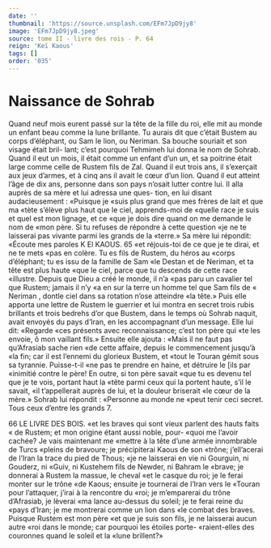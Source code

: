 ```yaml
---
date: ''
thumbnail: 'https://source.unsplash.com/EFm7JpD9jy8'
image: 'EFm7JpD9jy8.jpeg'
source: tome II - livre des rois - P. 64
reign: 'Keï Kaous'
tags: []
order: '035'
---
```


# Naissance de Sohrab

Quand neuf mois eurent passé sur la tête de la
fille du roi, elle mit au monde un enfant beau comme la lune brillante. Tu aurais dit que c’était Bustem au corps d’éléphant, ou Sam le lion, ou Neriman. Sa bouche souriait et son visage était bril- lant; c’est pourquoi Tehmimeh lui donna le nom de Sohrab. Quand il eut un mois, il était comme un enfant d’un un, et sa poitrine était large comme
celle de Rustem fils de Zal. Quand il eut trois ans, il s’exerçait aux jeux d’armes, et à cinq ans il avait
le cœur d’un lion. Quand il eut atteint l’âge de dix
ans, personne dans son pays n’osait lutter contre lui.
Il alla auprès de sa mère et lui adressa une ques- tion, en lui disant audacieusement : «Puisque je «suis plus grand que mes frères de lait et que ma «tète s’élève plus haut que le ciel, apprends-moi de
«quelle race je suis et quel est mon lignage, et ce «que je dois dire quand on me demande le nom de «mon père. Si tu refuses de répondre à cette question
«je ne te laisserai pas vivante parmi les grands de la «terre.» Sa mère lui répondit: «Écoute mes paroles
K El KAOUS. 65 «et réjouis-toi de ce que je te dirai, et ne te mets
«pas en colère. Tu es fils de Rustem, du héros au
«corps d’éléphant; tu es issu de la famille de Sam
«le Destan et de Neriman, et ta tête est plus haute
«que le ciel, parce que tu descends de cette race «illustre. Depuis que Dieu a créé le monde, il n’a
«pas paru un cavalier tel que Rustem; jamais il n’y
«a en sur la terre un homme tel que Sam fils de
« Neriman , dontle ciel dans sa rotation n’ose atteindre
«la tête.» Puis elle apporta une lettre de Rustem le guerrier et lui montra en secret trois rubis brillants et trois bedrehs d’or que Bustem, dans le temps où Sohrab naquit, avait envoyés du pays d’Iran, en les accompagnant d’un message. Elle lui dit: «Regarde
«ces présents avec reconnaissance; c’est ton père qui
«te les envoie, ô mon vaillant fils.» Ensuite elle ajouta : «Mais il ne faut pas qu’Afrasiab sache rien «de cette affaire, depuis le commencement jusqu’à
«la fin; car il est l’ennemi du glorieux Bustem, et «tout le Touran gémit sous sa tyrannie. Puisse-t-il «ne pas te prendre en haine, et détruire le [ils par «inimitié contre le père! En outre, si ton père savait «que tu es devenu tel que je te vois, portant haut la «tête parmi ceux qui la portent haute, s’il le savait,
«il t’appellerait auprès de lui, et la douleur briserait
«le cœur de la mère.»
Sohrab lui répondit : «Personne au monde ne «peut tenir ceci secret. Tous ceux d’entre les grands 7.

66 LE LIVRE DES BOIS.
«et les braves qui sont vieux parlent des hauts faits « de Rustem; et mon origine étant aussi noble, pour- «quoi me l’avoir cachée? Je vais maintenant me «mettre à la tête d’une armée innombrable de Turcs
«pleins de bravoure; je précipiterai Kaous de son «trône; j’ell’acerai de l’Iran la trace du pied de Thous;
«je ne laisserai en vie ni Gourguin, ni Gouderz, ni «Guiv, ni Kustehem fils de Newder, ni Bahram le «brave; je donnerai à Rustem la massue, le cheval «et le casque du roi; je le ferai monter sur le trône «de Kaous; ensuite je tournerai de l’Iran vers le «Touran pour l’attaquer, j’irai à la rencontre du
«roi; je m’emparerai du trône d’Afrasiab, je lèverai
«ma lance au-dessus du soleil; je te ferai reine du «pays d’Iran; je me montrerai comme un lion dans
«le combat des braves. Puisque Rustem est mon père «et que je suis son fils, je ne laisserai aucun autre «roi dans le monde; car pourquoi les étoiles porte- «raient-elles des couronnes quand le soleil et la «lune brillent?»
